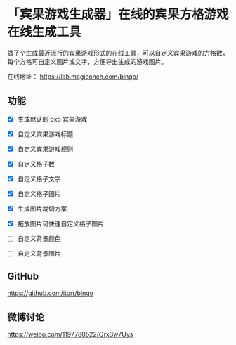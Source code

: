 # 「宾果游戏生成器」在线的宾果方格游戏在线生成工具

做了个生成最近流行的宾果游戏形式的在线工具，可以自定义宾果游戏的方格数，每个方格可自定义图片或文字，方便导出生成的游戏图片。

在线地址： https://lab.magiconch.com/bingo/


## 功能
 - [x] 生成默认的 5x5 宾果游戏
 - [x] 自定义宾果游戏标题
 - [x] 自定义宾果游戏规则
 - [x] 自定义格子数
 - [x] 自定义格子文字
 - [x] 自定义格子图片
 - [x] 生成图片裁切方案
 - [x] 拖放图片可快速自定义格子图片
 - [ ] 自定义背景颜色
 - [ ] 自定义背景图片


## GitHub
https://github.com/itorr/bingo

## 微博讨论
https://weibo.com/1197780522/Orx3w7Uys